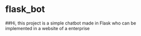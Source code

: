 # flask_bot

##Hi, this project is a simple chatbot made in Flask who can be implemented in a website of a enterprise
